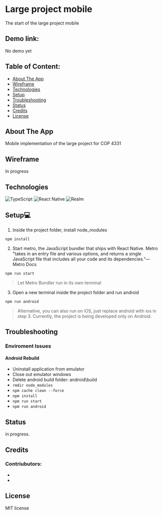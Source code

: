 # Large project mobile
The start of the large project mobile

## Demo link:
No demo yet

## Table of Content:
- [About The App](#about-the-app)
- [Wireframe](#wireframe)
- [Technologies](#technologies)
- [Setup](#setup)
- [Troubleshooting](#troubleshooting)
- [Status](#status)
- [Credits](#credits)
- [License](#license)

## About The App
Mobile implementation of the large project for COP 4331 

## Wireframe
In progress

## Technologies
![TypeScript](https://img.shields.io/badge/typescript-%23007ACC.svg?style=for-the-badge&logo=typescript&logoColor=white)
![React Native](https://img.shields.io/badge/react_native-%2320232a.svg?style=for-the-badge&logo=react&logoColor=%2361DAFB)
![Realm](https://img.shields.io/badge/Realm-39477F?style=for-the-badge&logo=realm&logoColor=white)

## Setup💻

1. Inside the project folder, install node_modules

```
npm install 
```
2. Start metro, the JavaScript bundler that ships with React Native. Metro "takes in an entry file and various options, and returns a single JavaScript file that includes all your code and its dependencies."— Metro Docs

```
npm run start
```
> Let Metro Bundler run in its own terminal

3. Open a new terminal inside the project folder and run android

```
npm run android
```

> Alternative, you can also run on iOS, just replace android with ios in step 3.
> Currently, the project is being developed only on Android.

## Troubleshooting
### Enviroment Issues
#### Android Rebuild
- Uninstall application from emulator
- Close out emulator windows 
- Delete android build folder: android\build
- ` rmdir node_modules `
- ` npm cache clean --force `
- ` npm install `
- ` npm run start `
- ` npm run android `


## Status
in progress. 

## Credits
### Contriubutors:
- 
- 

## License

MIT license 
